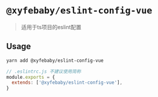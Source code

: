 # `@xyfebaby/eslint-config-vue`

> 适用于ts项目的eslint配置

## Usage

```bash
yarn add @xyfebaby/eslint-config-vue
```

```js
// .eslintrc.js 不建议使用简称
module.exports = {
  extends: ['@xyfebaby/eslint-config-vue'],
}

```